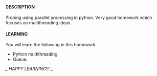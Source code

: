#### DESCRIPTION
Probing using parallel processing in python. Very good homework which focuses on multithreading ideas.

#### LEARNING
You will learn the following in this homework. 

* Python multithreading.
* Queue. 

*_ HAPPY LEARNING!!! _*